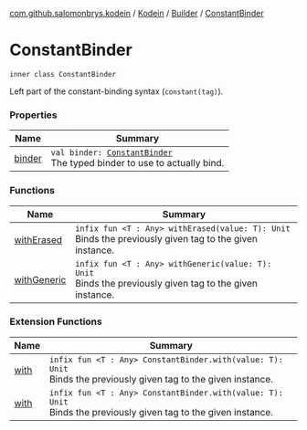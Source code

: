 [com.github.salomonbrys.kodein](../../../index.md) / [Kodein](../../index.md) / [Builder](../index.md) / [ConstantBinder](.)

# ConstantBinder

`inner class ConstantBinder`

Left part of the constant-binding syntax (`constant(tag)`).

### Properties

| Name | Summary |
|---|---|
| [binder](binder.md) | `val binder: `[`ConstantBinder`](../-t-builder/-constant-binder/index.md)<br>The typed binder to use to actually bind. |

### Functions

| Name | Summary |
|---|---|
| [withErased](with-erased.md) | `infix fun <T : Any> withErased(value: T): Unit`<br>Binds the previously given tag to the given instance. |
| [withGeneric](with-generic.md) | `infix fun <T : Any> withGeneric(value: T): Unit`<br>Binds the previously given tag to the given instance. |

### Extension Functions

| Name | Summary |
|---|---|
| [with](../../../with.md) | `infix fun <T : Any> ConstantBinder.with(value: T): Unit`<br>Binds the previously given tag to the given instance. |
| [with](../../../../com.github.salomonbrys.kodein.erased/with.md) | `infix fun <T : Any> ConstantBinder.with(value: T): Unit`<br>Binds the previously given tag to the given instance. |
